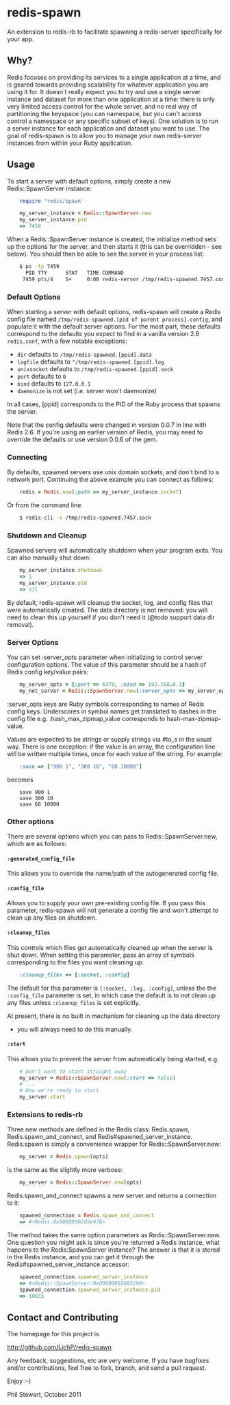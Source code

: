 redis-spawn
===========

An extension to redis-rb to facilitate spawning a redis-server specifically
for your app.

Why?
----

Redis focuses on providing its services to a single application at a time,
and is geared towards providing scalability for whatever application you are
using it for.  It doesn't really expect you to try and use a single server
instance and dataset for more than one application at a time: there is only
very limited access control for the whole server, and no real way of
partitioning the keyspace (you can namespace, but you can't access control a
namespace or any specific subset of keys).  One solution is to run a server
instance for each application and dataset you want to use.  The goal of
redis-spawn is to allow you to manage your own redis-server instances from
within your Ruby application.

Usage
-----

To start a server with default options, simply create a new
Redis::SpawnServer instance:

```ruby
    require 'redis/spawn'

    my_server_instance = Redis::SpawnServer.new
    my_server_instance.pid
    => 7459
```

When a Redis::SpawnServer instance is created, the initialize method sets up
the options for the server, and then starts it (this can be overridden - see
below).  You should then be able to see the server in your process list:

```sh
    $ ps -fp 7459
      PID TTY      STAT   TIME COMMAND
     7459 pts/4    S+     0:00 redis-server /tmp/redis-spawned.7457.config
```

### Default Options

When starting a server with default options, redis-spawn will create a Redis
config file named `/tmp/redis-spawned.[pid of parent process].config`, and
populate it with the default server options. For the most part, these
defaults correspond to the defaults you expect to find in a vanilla
version 2.6 `redis.conf`, with a few notable exceptions:

 * `dir` defaults to `/tmp/redis-spawned.[ppid].data`
 * `logfile` defaults to `"/tmp/redis-spawned.[ppid].log`
 * `unixsocket` defaults to `/tmp/redis-spawned.[ppid].sock`
 * `port` defaults to `0`
 * `bind` defaults to `127.0.0.1`
 * `daemonize` is not set (i.e. server won't daemonize)

In all cases, [ppid] corresponds to the PID of the Ruby process that spawns
the server.

Note that the config defaults were changed in version 0.0.7 in line with
Redis 2.6. If you're using an earlier version of Redis, you may need to
override the defaults or use version 0.0.6 of the gem.

### Connecting

By defaults, spawned servers use unix domain sockets, and don't bind to a
network port. Continuing the above example you can connect as follows:

```ruby
    redis = Redis.new(:path => my_server_instance.socket)
```

Or from the command line:

```sh
    $ redis-cli -s /tmp/redis-spawned.7457.sock
```

### Shutdown and Cleanup

Spawned servers will automatically shutdown when your program exits. You can
also manually shut down:

```ruby
    my_server_instance.shutdown
    => 1
    my_server_instance.pid
    => nil
```

By default, redis-spawn will cleanup the socket, log, and config files that
were automatically created.  The data directory is not removed: you will
need to clean this up yourself if you don't need it (@todo support data dir
removal).

### Server Options

You can set :server_opts parameter when initializing to control server
configuration options. The value of this parameter should be a hash of Redis
config key/value pairs:

```ruby
    my_server_opts = {:port => 6379, :bind => 192.168.0.1}
    my_net_server = Redis::SpawnServer.new(:server_opts => my_server_opts)
```

:server_opts keys are Ruby symbols corresponding to names of Redis config
keys. Underscores in symbol names get translated to dashes in the config
file e.g. :hash_max_zipmap_value corresponds to hash-max-zipmap-value.

Values are expected to be strings or supply strings via #to_s in the usual
way. There is one exception: if the value is an array, the configuration
line will be written multiple times, once for each value of the string. For
example:

```ruby
    :save => ["900 1", "300 10", "60 10000"]
```

becomes

```
    save 900 1
    save 300 10
    save 60 10000
```

### Other options

There are several options which you can pass to Redis::SpawnServer.new,
which are as follows:

#### `:generated_config_file`

This allows you to override the name/path of the autogenerated config file.

#### `:config_file`

Allows you to supply your own pre-existing config file. If you pass this
parameter, redis-spawn will not generate a config file and won't attempt to
clean up any files on shutdown.

#### `:cleanup_files`

This controls which files get automatically cleaned up when the server is
shut down. When setting this parameter, pass an array of symbols
corresponding to the files you want cleaning up:

```ruby
    :cleanup_files => [:socket, :config]
```

The default for this parameter is `[:socket, :log, :config]`, unless the
the `:config_file` parameter is set, in which case the default is to not
clean up any files unless `:cleanup_files` is set explicitly.

At present, there is no built in mechanism for cleaning up the data directory
- you will always need to do this manually.

#### `:start`

This allows you to prevent the server from automatically being started, e.g.

```ruby
    # Don't want to start straight away
    my_server = Redis::SpawnServer.new(:start => false)
    # ...
    # Now we're ready to start
    my_server.start
```

### Extensions to redis-rb

Three new methods are defined in the Redis class: Redis.spawn,
Redis.spawn_and_connect, and Redis#spawned_server_instance. Redis.spawn is
simply a convenience wrapper for Redis::SpawnServer.new:

```ruby
    my_server = Redis.spawn(opts)
```

is the same as the slightly more verbose:

```ruby
    my_server = Redis::SpawnServer.new(opts)
```

Redis.spawn_and_connect spawns a new server and returns a connection to it:

```ruby
    spawned_connection = Redis.spawn_and_connect
    => #<Redis:0x00000002d5e470>
```

The method takes the same option parameters as Redis::SpawnServer.new.  One
question you might ask is since you're returned a Redis instance, what
happens to the Redis:SpawnServer instance?  The answer is that it is stored
in the Redis instance, and you can get it through the
Redis#spawned_server_instance accessor:

```ruby
    spawned_connection.spawned_server_instance
    => #<Redis::SpawnServer:0x00000002683290>
    spawned_connection.spawned_server_instance.pid
    => 10633
````

Contact and Contributing
------------------------

The homepage for this project is

http://github.com/LichP/redis-spawn

Any feedback, suggestions, etc are very welcome. If you have bugfixes and/or
contributions, feel free to fork, branch, and send a pull request.

Enjoy :-)

Phil Stewart, October 2011
